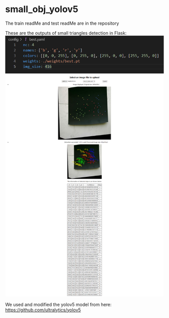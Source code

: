 # small_obj_yolov5

The train readMe and test readMe are in the repository

These are the outputs of small triangles detection in Flask:
![detect_config](https://github.com/WSpie/small_obj_yolov5/blob/master/screenshots/test_cfg.png)
![detection_flask](https://github.com/WSpie/small_obj_yolov5/blob/master/screenshots/test_result.png)

We used and modified the yolov5 model from here: https://github.com/ultralytics/yolov5
